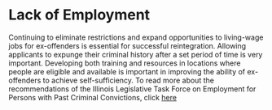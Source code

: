 # Lack of Employment

Continuing to eliminate restrictions and expand opportunities to living-wage jobs for ex-offenders is essential for successful reintegration. Allowing applicants to expunge their criminal history after a set period of time is very important.  Developing both training and resources in locations where people are eligible and available is important in improving the ability of ex-offenders to achieve self-sufficiency.  To read more about the recommendations of the Illinois Legislative Task Force on Employment for Persons with Past Criminal Convictions, click [here][Final Report]

[Final Report]: http://documents.csh.org/documents/il/reentryillinois/legislativetaskforcefinalreport.pdf
